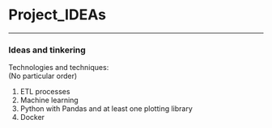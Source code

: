 # Project_IDEAs
---------------
  
### Ideas and tinkering  
  
Technologies and techniques:  
(No particular order)  
1. ETL processes
2. Machine learning
3. Python with Pandas and at least one plotting library
4. Docker
